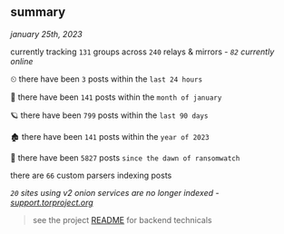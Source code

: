 
## summary
_january 25th, 2023_

currently tracking `131` groups across `240` relays & mirrors - _`82` currently online_

⏲ there have been `3` posts within the `last 24 hours`

🦈 there have been `141` posts within the `month of january`

🪐 there have been `799` posts within the `last 90 days`

🏚 there have been `141` posts within the `year of 2023`

🦕 there have been `5827` posts `since the dawn of ransomwatch`

there are `66` custom parsers indexing posts

_`20` sites using v2 onion services are no longer indexed - [support.torproject.org](https://support.torproject.org/onionservices/v2-deprecation/)_

> see the project [README](https://github.com/joshhighet/ransomwatch#ransomwatch--) for backend technicals
